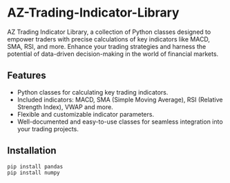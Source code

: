 # AZ-Trading-Indicator-Library
AZ Trading Indicator Library, a collection of Python classes designed to empower traders with precise calculations of key indicators like MACD, SMA, RSI, and more. Enhance your trading strategies and harness the potential of data-driven decision-making in the world of financial markets.


## Features

- Python classes for calculating key trading indicators.
- Included indicators: MACD, SMA (Simple Moving Average), RSI (Relative Strength Index), VWAP and more.
- Flexible and customizable indicator parameters.
- Well-documented and easy-to-use classes for seamless integration into your trading projects.

## Installation
```bash
pip install pandas
pip install numpy
